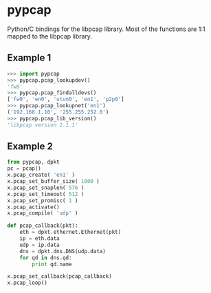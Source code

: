 # pypcap

Python/C bindings for the libpcap library.
Most of the functions are 1:1 mapped to the libpcap library.

## Example 1

```python
>>> import pypcap
>>> pypcap.pcap_lookupdev()
'fw0'
>>> pypcap.pcap_findalldevs()
['fw0', 'en0', 'utun0', 'en1', 'p2p0']
>>> pypcap.pcap_lookupnet('en1')
('192.168.1.10', '255.255.252.0')
>>> pypcap.pcap_lib_version()
'libpcap version 1.1.1'
```

## Example 2

```python
from pypcap, dpkt
pc = pcap()
x.pcap_create( 'en1' )
x.pcap_set_buffer_size( 1000 )
x.pcap_set_snaplen( 576 )
x.pcap_set_timeout( 512 )
x.pcap_set_promisc( 1 )
x.pcap_activate()
x.pcap_compile( 'udp' )

def pcap_callback(pkt):
    eth = dpkt.ethernet.Ethernet(pkt)
    ip = eth.data
    udp = ip.data
    dns = dpkt.dns.DNS(udp.data)
    for qd in dns.qd:
        print qd.name

x.pcap_set_callback(pcap_callback)
x.pcap_loop()
```
